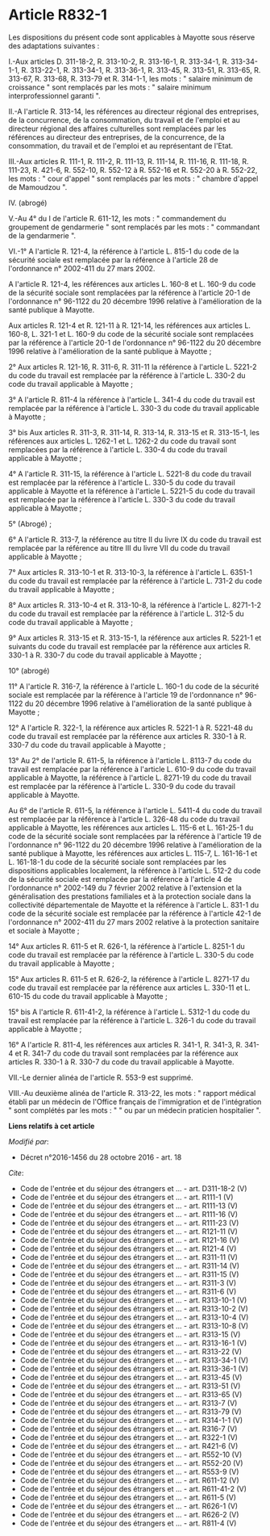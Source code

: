 # Article R832-1

Les dispositions du présent code sont applicables à Mayotte sous réserve des adaptations suivantes : 

I.-Aux articles D. 311-18-2, R. 313-10-2, R. 313-16-1, R. 313-34-1, R. 313-34-1-1, R. 313-22-1, R. 313-34-1, R. 313-36-1, R.
313-45, R. 313-51, R. 313-65, R. 313-67, R. 313-68, R. 313-79 et R. 314-1-1, les mots : " salaire minimum de croissance "
sont remplacés par les mots : " salaire minimum interprofessionnel garanti ". 

II.-A l'article R. 313-14, les références au directeur régional des entreprises, de la concurrence, de la consommation, du
travail et de l'emploi et au directeur régional des affaires culturelles sont remplacées par les références au directeur des
entreprises, de la concurrence, de la consommation, du travail et de l'emploi et au représentant de l'Etat. 

III.-Aux articles R. 111-1, R. 111-2, R. 111-13, R. 111-14, R. 111-16, R. 111-18, R. 111-23, R. 421-6, R. 552-10, R. 552-12 à
R. 552-16 et R. 552-20 à R. 552-22, les mots : " cour d'appel " sont remplacés par les mots : " chambre d'appel de Mamoudzou
". 

IV. (abrogé) 

V.-Au 4° du I de l'article R. 611-12, les mots : " commandement du groupement de gendarmerie " sont remplacés par les mots :
" commandant de la gendarmerie ". 

VI.-1° A l'article R. 121-4, la référence à l'article L. 815-1 du code de la sécurité sociale est remplacée par la référence
à l'article 28 de l'ordonnance n° 2002-411 du 27 mars 2002. 

A l'article R. 121-4, les références aux articles L. 160-8 et L. 160-9 du code de la sécurité sociale sont remplacées par la
référence à l'article 20-1 de l'ordonnance n° 96-1122 du 20 décembre 1996 relative à l'amélioration de la santé publique à
Mayotte. 

Aux articles R. 121-4 et R. 121-11 à R. 121-14, les références aux articles L. 160-8, L. 321-1 et L. 160-9 du code de la
sécurité sociale sont remplacées par la référence à l'article 20-1 de l'ordonnance n° 96-1122 du 20 décembre 1996 relative à
l'amélioration de la santé publique à Mayotte ; 

2° Aux articles R. 121-16, R. 311-6, R. 311-11 la référence à l'article L. 5221-2 du code du travail est remplacée par la
référence à l'article L. 330-2 du code du travail applicable à Mayotte ; 

3° A l'article R. 811-4 la référence à l'article L. 341-4 du code du travail est remplacée par la référence à l'article L.
330-3 du code du travail applicable à Mayotte ; 

3° bis Aux articles R. 311-3, R. 311-14, R. 313-14, R. 313-15 et R. 313-15-1, les références aux articles L. 1262-1 et L.
1262-2 du code du travail sont remplacées par la référence à l'article L. 330-4 du code du travail applicable à Mayotte ; 

4° A l'article R. 311-15, la référence à l'article L. 5221-8 du code du travail est remplacée par la référence à l'article L.
330-5 du code du travail applicable à Mayotte et la référence à l'article L. 5221-5 du code du travail est remplacée par la
référence à l'article L. 330-3 du code du travail applicable à Mayotte ; 

5° (Abrogé) ; 

6° A l'article R. 313-7, la référence au titre II du livre IX du code du travail est remplacée par la référence au titre III
du livre VII du code du travail applicable à Mayotte ; 

7° Aux articles R. 313-10-1 et R. 313-10-3, la référence à l'article L. 6351-1 du code du travail est remplacée par la
référence à l'article L. 731-2 du code du travail applicable à Mayotte ; 

8° Aux articles R. 313-10-4 et R. 313-10-8, la référence à l'article L. 8271-1-2 du code du travail est remplacée par la
référence à l'article L. 312-5 du code du travail applicable à Mayotte ; 

9° Aux articles R. 313-15 et R. 313-15-1, la référence aux articles R. 5221-1 et suivants du code du travail est remplacée
par la référence aux articles R. 330-1 à R. 330-7 du code du travail applicable à Mayotte ; 

10° (abrogé) 

11° A l'article R. 316-7, la référence à l'article L. 160-1 du code de la sécurité sociale est remplacée par la référence à
l'article 19 de l'ordonnance n° 96-1122 du 20 décembre 1996 relative à l'amélioration de la santé publique à Mayotte ; 

12° A l'article R. 322-1, la référence aux articles R. 5221-1 à R. 5221-48 du code du travail est remplacée par la référence
aux articles R. 330-1 à R. 330-7 du code du travail applicable à Mayotte ; 

13° Au 2° de l'article R. 611-5, la référence à l'article L. 8113-7 du code du travail est remplacée par la référence à
l'article L. 610-9 du code du travail applicable à Mayotte, la référence à l'article L. 8271-19 du code du travail est
remplacée par la référence à l'article L. 330-9 du code du travail applicable à Mayotte. 

Au 6° de l'article R. 611-5, la référence à l'article L. 5411-4 du code du travail est remplacée par la référence à l'article
L. 326-48 du code du travail applicable à Mayotte, les références aux articles L. 115-6 et L. 161-25-1 du code de la sécurité
sociale sont remplacées par la référence à l'article 19 de l'ordonnance n° 96-1122 du 20 décembre 1996 relative à
l'amélioration de la santé publique à Mayotte, les références aux articles L. 115-7, L. 161-16-1 et L. 161-18-1 du code de la
sécurité sociale sont remplacées par les dispositions applicables localement, la référence à l'article L. 512-2 du code de la
sécurité sociale est remplacée par la référence à l'article 4 de l'ordonnance n° 2002-149 du 7 février 2002 relative à
l'extension et la généralisation des prestations familiales et à la protection sociale dans la collectivité départementale de
Mayotte et la référence à l'article L. 831-1 du code de la sécurité sociale est remplacée par la référence à l'article 42-1
de l'ordonnance n° 2002-411 du 27 mars 2002 relative à la protection sanitaire et sociale à Mayotte ; 

14° Aux articles R. 611-5 et R. 626-1, la référence à l'article L. 8251-1 du code du travail est remplacée par la référence à
l'article L. 330-5 du code du travail applicable à Mayotte ; 

15° Aux articles R. 611-5 et R. 626-2, la référence à l'article L. 8271-17 du code du travail est remplacée par la référence
aux articles L. 330-11 et L. 610-15 du code du travail applicable à Mayotte ; 

15° bis A l'article R. 611-41-2, la référence à l'article L. 5312-1 du code du travail est remplacée par la référence à
l'article L. 326-1 du code du travail applicable à Mayotte ; 

16° A l'article R. 811-4, les références aux articles R. 341-1, R. 341-3, R. 341-4 et R. 341-7 du code du travail sont
remplacées par la référence aux articles R. 330-1 à R. 330-7 du code du travail applicable à Mayotte. 

VII.-Le dernier alinéa de l'article R. 553-9 est supprimé. 

VIII.-Au deuxième alinéa de l'article R. 313-22, les mots : " rapport médical établi par un médecin de l'Office français de
l'immigration et de l'intégration " sont complétés par les mots : " " ou par un médecin praticien hospitalier ".

**Liens relatifs à cet article**

_Modifié par_:

  - Décret n°2016-1456 du 28 octobre 2016 - art. 18

_Cite_:

  - Code de l'entrée et du séjour des étrangers et ... - art. D311-18-2 (V)
  - Code de l'entrée et du séjour des étrangers et ... - art. R111-1 (V)
  - Code de l'entrée et du séjour des étrangers et ... - art. R111-13 (V)
  - Code de l'entrée et du séjour des étrangers et ... - art. R111-16 (V)
  - Code de l'entrée et du séjour des étrangers et ... - art. R111-23 (V)
  - Code de l'entrée et du séjour des étrangers et ... - art. R121-11 (V)
  - Code de l'entrée et du séjour des étrangers et ... - art. R121-16 (V)
  - Code de l'entrée et du séjour des étrangers et ... - art. R121-4 (V)
  - Code de l'entrée et du séjour des étrangers et ... - art. R311-11 (V)
  - Code de l'entrée et du séjour des étrangers et ... - art. R311-14 (V)
  - Code de l'entrée et du séjour des étrangers et ... - art. R311-15 (V)
  - Code de l'entrée et du séjour des étrangers et ... - art. R311-3 (V)
  - Code de l'entrée et du séjour des étrangers et ... - art. R311-6 (V)
  - Code de l'entrée et du séjour des étrangers et ... - art. R313-10-1 (V)
  - Code de l'entrée et du séjour des étrangers et ... - art. R313-10-2 (V)
  - Code de l'entrée et du séjour des étrangers et ... - art. R313-10-4 (V)
  - Code de l'entrée et du séjour des étrangers et ... - art. R313-10-8 (V)
  - Code de l'entrée et du séjour des étrangers et ... - art. R313-15 (V)
  - Code de l'entrée et du séjour des étrangers et ... - art. R313-16-1 (V)
  - Code de l'entrée et du séjour des étrangers et ... - art. R313-22 (V)
  - Code de l'entrée et du séjour des étrangers et ... - art. R313-34-1 (V)
  - Code de l'entrée et du séjour des étrangers et ... - art. R313-36-1 (V)
  - Code de l'entrée et du séjour des étrangers et ... - art. R313-45 (V)
  - Code de l'entrée et du séjour des étrangers et ... - art. R313-51 (V)
  - Code de l'entrée et du séjour des étrangers et ... - art. R313-65 (V)
  - Code de l'entrée et du séjour des étrangers et ... - art. R313-7 (V)
  - Code de l'entrée et du séjour des étrangers et ... - art. R313-79 (V)
  - Code de l'entrée et du séjour des étrangers et ... - art. R314-1-1 (V)
  - Code de l'entrée et du séjour des étrangers et ... - art. R316-7 (V)
  - Code de l'entrée et du séjour des étrangers et ... - art. R322-1 (V)
  - Code de l'entrée et du séjour des étrangers et ... - art. R421-6 (V)
  - Code de l'entrée et du séjour des étrangers et ... - art. R552-10 (V)
  - Code de l'entrée et du séjour des étrangers et ... - art. R552-20 (V)
  - Code de l'entrée et du séjour des étrangers et ... - art. R553-9 (V)
  - Code de l'entrée et du séjour des étrangers et ... - art. R611-12 (V)
  - Code de l'entrée et du séjour des étrangers et ... - art. R611-41-2 (V)
  - Code de l'entrée et du séjour des étrangers et ... - art. R611-5 (V)
  - Code de l'entrée et du séjour des étrangers et ... - art. R626-1 (V)
  - Code de l'entrée et du séjour des étrangers et ... - art. R626-2 (V)
  - Code de l'entrée et du séjour des étrangers et ... - art. R811-4 (V)
